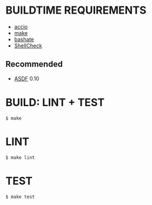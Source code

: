 # BUILDTIME REQUIREMENTS

* [accio](https://github.com/mcandre/accio)
* [make](https://www.gnu.org/software/make/)
* [bashate](https://pypi.python.org/pypi/bashate/0.5.1)
* [ShellCheck](https://hackage.haskell.org/package/ShellCheck)

## Recommended

* [ASDF](https://asdf-vm.com/) 0.10

# BUILD: LINT + TEST

```console
$ make
```

# LINT

```console
$ make lint
```

# TEST

```console
$ make test
```
